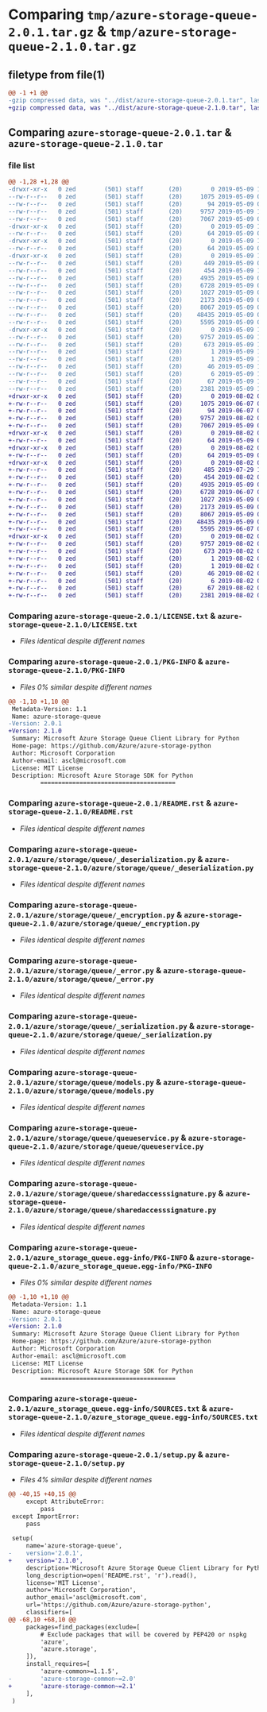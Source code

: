 # Comparing `tmp/azure-storage-queue-2.0.1.tar.gz` & `tmp/azure-storage-queue-2.1.0.tar.gz`

## filetype from file(1)

```diff
@@ -1 +1 @@
-gzip compressed data, was "../dist/azure-storage-queue-2.0.1.tar", last modified: Thu May  9 19:54:08 2019, max compression
+gzip compressed data, was "../dist/azure-storage-queue-2.1.0.tar", last modified: Fri Aug  2 04:12:47 2019, max compression
```

## Comparing `azure-storage-queue-2.0.1.tar` & `azure-storage-queue-2.1.0.tar`

### file list

```diff
@@ -1,28 +1,28 @@
-drwxr-xr-x   0 zed        (501) staff       (20)        0 2019-05-09 19:54:08.000000 azure-storage-queue-2.0.1/
--rw-r--r--   0 zed        (501) staff       (20)     1075 2019-05-09 02:25:10.000000 azure-storage-queue-2.0.1/LICENSE.txt
--rw-r--r--   0 zed        (501) staff       (20)       94 2019-05-09 02:25:10.000000 azure-storage-queue-2.0.1/MANIFEST.in
--rw-r--r--   0 zed        (501) staff       (20)     9757 2019-05-09 19:54:08.000000 azure-storage-queue-2.0.1/PKG-INFO
--rw-r--r--   0 zed        (501) staff       (20)     7067 2019-05-09 02:25:10.000000 azure-storage-queue-2.0.1/README.rst
-drwxr-xr-x   0 zed        (501) staff       (20)        0 2019-05-09 19:54:08.000000 azure-storage-queue-2.0.1/azure/
--rw-r--r--   0 zed        (501) staff       (20)       64 2019-05-09 02:25:10.000000 azure-storage-queue-2.0.1/azure/__init__.py
-drwxr-xr-x   0 zed        (501) staff       (20)        0 2019-05-09 19:54:08.000000 azure-storage-queue-2.0.1/azure/storage/
--rw-r--r--   0 zed        (501) staff       (20)       64 2019-05-09 02:25:10.000000 azure-storage-queue-2.0.1/azure/storage/__init__.py
-drwxr-xr-x   0 zed        (501) staff       (20)        0 2019-05-09 19:54:08.000000 azure-storage-queue-2.0.1/azure/storage/queue/
--rw-r--r--   0 zed        (501) staff       (20)      449 2019-05-09 02:25:10.000000 azure-storage-queue-2.0.1/azure/storage/queue/__init__.py
--rw-r--r--   0 zed        (501) staff       (20)      454 2019-05-09 19:47:55.000000 azure-storage-queue-2.0.1/azure/storage/queue/_constants.py
--rw-r--r--   0 zed        (501) staff       (20)     4935 2019-05-09 02:25:10.000000 azure-storage-queue-2.0.1/azure/storage/queue/_deserialization.py
--rw-r--r--   0 zed        (501) staff       (20)     6728 2019-05-09 02:25:10.000000 azure-storage-queue-2.0.1/azure/storage/queue/_encryption.py
--rw-r--r--   0 zed        (501) staff       (20)     1027 2019-05-09 02:25:10.000000 azure-storage-queue-2.0.1/azure/storage/queue/_error.py
--rw-r--r--   0 zed        (501) staff       (20)     2173 2019-05-09 02:25:10.000000 azure-storage-queue-2.0.1/azure/storage/queue/_serialization.py
--rw-r--r--   0 zed        (501) staff       (20)     8067 2019-05-09 02:25:10.000000 azure-storage-queue-2.0.1/azure/storage/queue/models.py
--rw-r--r--   0 zed        (501) staff       (20)    48435 2019-05-09 02:25:10.000000 azure-storage-queue-2.0.1/azure/storage/queue/queueservice.py
--rw-r--r--   0 zed        (501) staff       (20)     5595 2019-05-09 02:25:39.000000 azure-storage-queue-2.0.1/azure/storage/queue/sharedaccesssignature.py
-drwxr-xr-x   0 zed        (501) staff       (20)        0 2019-05-09 19:54:08.000000 azure-storage-queue-2.0.1/azure_storage_queue.egg-info/
--rw-r--r--   0 zed        (501) staff       (20)     9757 2019-05-09 19:54:08.000000 azure-storage-queue-2.0.1/azure_storage_queue.egg-info/PKG-INFO
--rw-r--r--   0 zed        (501) staff       (20)      673 2019-05-09 19:54:08.000000 azure-storage-queue-2.0.1/azure_storage_queue.egg-info/SOURCES.txt
--rw-r--r--   0 zed        (501) staff       (20)        1 2019-05-09 19:54:08.000000 azure-storage-queue-2.0.1/azure_storage_queue.egg-info/dependency_links.txt
--rw-r--r--   0 zed        (501) staff       (20)        1 2019-05-09 19:54:08.000000 azure-storage-queue-2.0.1/azure_storage_queue.egg-info/not-zip-safe
--rw-r--r--   0 zed        (501) staff       (20)       46 2019-05-09 19:54:08.000000 azure-storage-queue-2.0.1/azure_storage_queue.egg-info/requires.txt
--rw-r--r--   0 zed        (501) staff       (20)        6 2019-05-09 19:54:08.000000 azure-storage-queue-2.0.1/azure_storage_queue.egg-info/top_level.txt
--rw-r--r--   0 zed        (501) staff       (20)       67 2019-05-09 19:54:08.000000 azure-storage-queue-2.0.1/setup.cfg
--rw-r--r--   0 zed        (501) staff       (20)     2381 2019-05-09 19:50:54.000000 azure-storage-queue-2.0.1/setup.py
+drwxr-xr-x   0 zed        (501) staff       (20)        0 2019-08-02 04:12:47.000000 azure-storage-queue-2.1.0/
+-rw-r--r--   0 zed        (501) staff       (20)     1075 2019-06-07 07:59:17.000000 azure-storage-queue-2.1.0/LICENSE.txt
+-rw-r--r--   0 zed        (501) staff       (20)       94 2019-06-07 07:59:17.000000 azure-storage-queue-2.1.0/MANIFEST.in
+-rw-r--r--   0 zed        (501) staff       (20)     9757 2019-08-02 04:12:47.000000 azure-storage-queue-2.1.0/PKG-INFO
+-rw-r--r--   0 zed        (501) staff       (20)     7067 2019-05-09 02:25:10.000000 azure-storage-queue-2.1.0/README.rst
+drwxr-xr-x   0 zed        (501) staff       (20)        0 2019-08-02 04:12:47.000000 azure-storage-queue-2.1.0/azure/
+-rw-r--r--   0 zed        (501) staff       (20)       64 2019-05-09 02:25:10.000000 azure-storage-queue-2.1.0/azure/__init__.py
+drwxr-xr-x   0 zed        (501) staff       (20)        0 2019-08-02 04:12:47.000000 azure-storage-queue-2.1.0/azure/storage/
+-rw-r--r--   0 zed        (501) staff       (20)       64 2019-05-09 02:25:10.000000 azure-storage-queue-2.1.0/azure/storage/__init__.py
+drwxr-xr-x   0 zed        (501) staff       (20)        0 2019-08-02 04:12:47.000000 azure-storage-queue-2.1.0/azure/storage/queue/
+-rw-r--r--   0 zed        (501) staff       (20)      485 2019-07-29 19:18:27.000000 azure-storage-queue-2.1.0/azure/storage/queue/__init__.py
+-rw-r--r--   0 zed        (501) staff       (20)      454 2019-08-02 04:03:48.000000 azure-storage-queue-2.1.0/azure/storage/queue/_constants.py
+-rw-r--r--   0 zed        (501) staff       (20)     4935 2019-05-09 02:25:10.000000 azure-storage-queue-2.1.0/azure/storage/queue/_deserialization.py
+-rw-r--r--   0 zed        (501) staff       (20)     6728 2019-06-07 07:59:17.000000 azure-storage-queue-2.1.0/azure/storage/queue/_encryption.py
+-rw-r--r--   0 zed        (501) staff       (20)     1027 2019-05-09 02:25:10.000000 azure-storage-queue-2.1.0/azure/storage/queue/_error.py
+-rw-r--r--   0 zed        (501) staff       (20)     2173 2019-05-09 02:25:10.000000 azure-storage-queue-2.1.0/azure/storage/queue/_serialization.py
+-rw-r--r--   0 zed        (501) staff       (20)     8067 2019-05-09 02:25:10.000000 azure-storage-queue-2.1.0/azure/storage/queue/models.py
+-rw-r--r--   0 zed        (501) staff       (20)    48435 2019-05-09 02:25:10.000000 azure-storage-queue-2.1.0/azure/storage/queue/queueservice.py
+-rw-r--r--   0 zed        (501) staff       (20)     5595 2019-06-07 07:59:17.000000 azure-storage-queue-2.1.0/azure/storage/queue/sharedaccesssignature.py
+drwxr-xr-x   0 zed        (501) staff       (20)        0 2019-08-02 04:12:47.000000 azure-storage-queue-2.1.0/azure_storage_queue.egg-info/
+-rw-r--r--   0 zed        (501) staff       (20)     9757 2019-08-02 04:12:47.000000 azure-storage-queue-2.1.0/azure_storage_queue.egg-info/PKG-INFO
+-rw-r--r--   0 zed        (501) staff       (20)      673 2019-08-02 04:12:47.000000 azure-storage-queue-2.1.0/azure_storage_queue.egg-info/SOURCES.txt
+-rw-r--r--   0 zed        (501) staff       (20)        1 2019-08-02 04:12:47.000000 azure-storage-queue-2.1.0/azure_storage_queue.egg-info/dependency_links.txt
+-rw-r--r--   0 zed        (501) staff       (20)        1 2019-08-02 04:12:47.000000 azure-storage-queue-2.1.0/azure_storage_queue.egg-info/not-zip-safe
+-rw-r--r--   0 zed        (501) staff       (20)       46 2019-08-02 04:12:47.000000 azure-storage-queue-2.1.0/azure_storage_queue.egg-info/requires.txt
+-rw-r--r--   0 zed        (501) staff       (20)        6 2019-08-02 04:12:47.000000 azure-storage-queue-2.1.0/azure_storage_queue.egg-info/top_level.txt
+-rw-r--r--   0 zed        (501) staff       (20)       67 2019-08-02 04:12:47.000000 azure-storage-queue-2.1.0/setup.cfg
+-rw-r--r--   0 zed        (501) staff       (20)     2381 2019-08-02 04:04:11.000000 azure-storage-queue-2.1.0/setup.py
```

### Comparing `azure-storage-queue-2.0.1/LICENSE.txt` & `azure-storage-queue-2.1.0/LICENSE.txt`

 * *Files identical despite different names*

### Comparing `azure-storage-queue-2.0.1/PKG-INFO` & `azure-storage-queue-2.1.0/PKG-INFO`

 * *Files 0% similar despite different names*

```diff
@@ -1,10 +1,10 @@
 Metadata-Version: 1.1
 Name: azure-storage-queue
-Version: 2.0.1
+Version: 2.1.0
 Summary: Microsoft Azure Storage Queue Client Library for Python
 Home-page: https://github.com/Azure/azure-storage-python
 Author: Microsoft Corporation
 Author-email: ascl@microsoft.com
 License: MIT License
 Description: Microsoft Azure Storage SDK for Python
         ======================================
```

### Comparing `azure-storage-queue-2.0.1/README.rst` & `azure-storage-queue-2.1.0/README.rst`

 * *Files identical despite different names*

### Comparing `azure-storage-queue-2.0.1/azure/storage/queue/_deserialization.py` & `azure-storage-queue-2.1.0/azure/storage/queue/_deserialization.py`

 * *Files identical despite different names*

### Comparing `azure-storage-queue-2.0.1/azure/storage/queue/_encryption.py` & `azure-storage-queue-2.1.0/azure/storage/queue/_encryption.py`

 * *Files identical despite different names*

### Comparing `azure-storage-queue-2.0.1/azure/storage/queue/_error.py` & `azure-storage-queue-2.1.0/azure/storage/queue/_error.py`

 * *Files identical despite different names*

### Comparing `azure-storage-queue-2.0.1/azure/storage/queue/_serialization.py` & `azure-storage-queue-2.1.0/azure/storage/queue/_serialization.py`

 * *Files identical despite different names*

### Comparing `azure-storage-queue-2.0.1/azure/storage/queue/models.py` & `azure-storage-queue-2.1.0/azure/storage/queue/models.py`

 * *Files identical despite different names*

### Comparing `azure-storage-queue-2.0.1/azure/storage/queue/queueservice.py` & `azure-storage-queue-2.1.0/azure/storage/queue/queueservice.py`

 * *Files identical despite different names*

### Comparing `azure-storage-queue-2.0.1/azure/storage/queue/sharedaccesssignature.py` & `azure-storage-queue-2.1.0/azure/storage/queue/sharedaccesssignature.py`

 * *Files identical despite different names*

### Comparing `azure-storage-queue-2.0.1/azure_storage_queue.egg-info/PKG-INFO` & `azure-storage-queue-2.1.0/azure_storage_queue.egg-info/PKG-INFO`

 * *Files 0% similar despite different names*

```diff
@@ -1,10 +1,10 @@
 Metadata-Version: 1.1
 Name: azure-storage-queue
-Version: 2.0.1
+Version: 2.1.0
 Summary: Microsoft Azure Storage Queue Client Library for Python
 Home-page: https://github.com/Azure/azure-storage-python
 Author: Microsoft Corporation
 Author-email: ascl@microsoft.com
 License: MIT License
 Description: Microsoft Azure Storage SDK for Python
         ======================================
```

### Comparing `azure-storage-queue-2.0.1/azure_storage_queue.egg-info/SOURCES.txt` & `azure-storage-queue-2.1.0/azure_storage_queue.egg-info/SOURCES.txt`

 * *Files identical despite different names*

### Comparing `azure-storage-queue-2.0.1/setup.py` & `azure-storage-queue-2.1.0/setup.py`

 * *Files 4% similar despite different names*

```diff
@@ -40,15 +40,15 @@
     except AttributeError:
         pass
 except ImportError:
     pass
 
 setup(
     name='azure-storage-queue',
-    version='2.0.1',
+    version='2.1.0',
     description='Microsoft Azure Storage Queue Client Library for Python',
     long_description=open('README.rst', 'r').read(),
     license='MIT License',
     author='Microsoft Corporation',
     author_email='ascl@microsoft.com',
     url='https://github.com/Azure/azure-storage-python',
     classifiers=[
@@ -68,10 +68,10 @@
     packages=find_packages(exclude=[
         # Exclude packages that will be covered by PEP420 or nspkg
         'azure',
         'azure.storage',
     ]),
     install_requires=[
         'azure-common>=1.1.5',
-        'azure-storage-common~=2.0'
+        'azure-storage-common~=2.1'
     ],
 )
```

